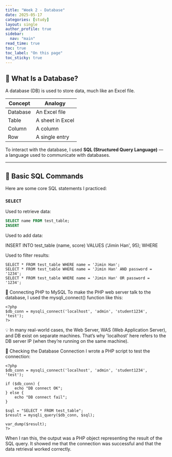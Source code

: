 ```yaml
---
title: "Week 2 - Database"
date: 2025-05-17
categories: [study]
layout: single
author_profile: true
sidebar:
  nav: "main"
read_time: true
toc: true
toc_label: "On this page"
toc_sticky: true
---
```


## 🔹 What Is a Database?

A database (DB) is used to store data, much like an Excel file.

| Concept  | Analogy          |
|----------|------------------|
| Database | An Excel file    |
| Table    | A sheet in Excel |
| Column   | A column         |
| Row      | A single entry   |

To interact with the database, I used **SQL (Structured Query Language)** — a language used to communicate with databases.

---

## 🔹 Basic SQL Commands

Here are some core SQL statements I practiced:

### `SELECT`  
Used to retrieve data:
```sql
SELECT name FROM test_table;
INSERT
```
Used to add data:

INSERT INTO test_table (name, score) VALUES ('Jimin Han', 95);
WHERE

Used to filter results:

```
SELECT * FROM test_table WHERE name = 'Jimin Han';
SELECT * FROM test_table WHERE name = 'Jimin Han' AND password = '1234';
SELECT * FROM test_table WHERE name = 'Jimin Han' OR password = '1234';
```

🔹 Connecting PHP to MySQL
To make the PHP web server talk to the database, I used the mysqli_connect() function like this:


```
<?php
$db_conn = mysqli_connect('localhost', 'admin', 'student1234', 'test');
?>
```

💡 In many real-world cases, the Web Server, WAS (Web Application Server), and DB exist on separate machines.
That’s why 'localhost' here refers to the DB server IP (when they’re running on the same machine).

🔹 Checking the Database Connection
I wrote a PHP script to test the connection:

```
<?php
$db_conn = mysqli_connect('localhost', 'admin', 'student1234', 'test');

if ($db_conn) {
    echo "DB connect OK";
} else {
    echo "DB connect fail";
}

$sql = "SELECT * FROM test_table";
$result = mysqli_query($db_conn, $sql);

var_dump($result);
?>
```

When I ran this, the output was a PHP object representing the result of the SQL query.
It showed me that the connection was successful and that the data retrieval worked correctly.
